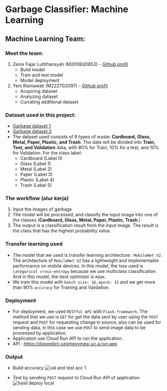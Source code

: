# Garbage Classifier: Machine Learning

## Machine Learning Team:
### Meet the team:
   1. Zenix Fajar Luthfiansyah (M2008Q0853) - [Github profil](https://github.com/zenyxfajar)
        - Build model
        - Train and test model
        - Model deployment
   2. Yeni Rismawati (M2227G2097) - [Github profil](https://github.com/yenirsmwati)
        - Acquiring dataset
        - Analyzing dataset
        - Currating additional dataset
### Dataset used in this project:
   -  [Garbage dataset 1](https://www.kaggle.com/datasets/mostafaabla/garbage-classification)
   -  [Garbage dataset 2](https://www.kaggle.com/code/aadhavvignesh/pytorch-garbage-classification-95-accuracy/data)
   -  The dataset used consists of 6 types of waste: **Cardboard, Glass, Metal, Paper, Plastic, and Trash**. The data will be divided into **Train, Test, and Validation** data, with 80% for Train, 10% for a test, and 10% for Validation. For the class label: 
      - Cardboard (Label 0)
      - Glass (Label 1)
      - Metal (Label 2)
      - Paper (Label 3)
      - Plastic (Label 4)
      - Trash (Label 5)
### The workflow (alur kerja)
   1. Input the images of garbage
   2. The model will be processed, and classify the input image into one of the classes (**Cardboard, Glass, Metal, Paper, Plastic, Trash**.)
   3. The output is a classification result from the input image. The result is the class that has the highest probability value.

### Transfer learning used
   - The model that we used is transfer learning architecture : `MobileNet V2`. The architecture of `MobileNet V2` has a lightweight and implementable performance on mobile devices. In this model, the loss used is `categorical cross-entropy` because we use multiclass classification. And in this model, the best optimizer is `Adam`.
   - We train this model with `batch size: 16`, `epoch: 15` and we get more than 90% `accuracy` for Training and Validation.
### Deployment
   - For deployment, we used `RESTful API` with `Flask-framework`. The method that we use is `GET` for get the data sent by user using the `POST` request and `POST` for requesting change in source, also can be used for sending data, in this case we use `POST` to send image data to be processed by application.
   - Application use Cloud Run API to run the application.
   - API : https://dopredict-uzgmpvvmea-uc.a.run.app

### Output
   - Build accuracy
   ![val and test acc 1](https://user-images.githubusercontent.com/101339523/173275671-04024887-cd35-4481-9a7d-5ca7b9c63205.jpg)

   - Test by sending `POST` request to Cloud Run API of application
   ![hasil deploy local](https://user-images.githubusercontent.com/101339523/173274358-65574ea7-cccd-4a6c-9c79-f6aefad78d73.jpg)
